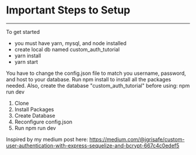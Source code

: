 # Important Steps to Setup
-----------------------------------------------
To get started

- you must have yarn, mysql, and node installed
- create local db named custom_auth_tutorial
- yarn install
- yarn start

You have to change the config.json file to
match you username, password, and host to your
database.
Run npm install to install all the packages
needed.
Also, create the database "custom_auth_tutorial"
before using:
npm run dev

1. Clone
2. Install Packages
3. Create Database
4. Reconfigure config.json
5. Run npm run dev

Inspired by my medium post here:
https://medium.com/@jgrisafe/custom-user-authentication-with-express-sequelize-and-bcrypt-667c4c0edef5
